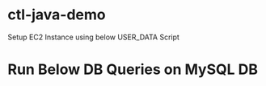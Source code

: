 # ctl-java-demo
Setup EC2 Instance using below USER_DATA Script

# Run Below DB Queries on MySQL DB



